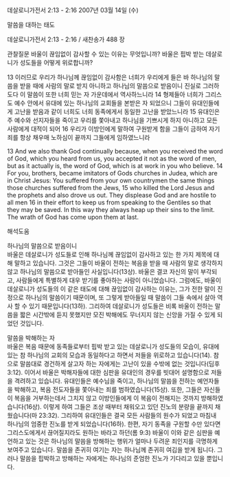 데살로니가전서 2:13 - 2:16 
2007년 03월 14일 (수)

말씀을 대하는 태도



데살로니가전서 2:13 - 2:16 / 새찬송가 488 장


관찰질문
바울이 끊임없이 감사할 수 있는 이유는 무엇입니까?
바울은 핍박 받는 데살로니가 성도들을 어떻게 위로합니까?

13 이러므로 우리가 하나님께 끊임없이 감사함은 너희가 우리에게 들은 바 하나님의 말씀을 받을 때에 사람의 말로 받지 아니하고 하나님의 말씀으로 받음이니 진실로 그러하도다 이 말씀이 또한 너희 믿는 자 가운데에서 역사하느니라 14 형제들아 너희가 그리스도 예수 안에서 유대에 있는 하나님의 교회들을 본받은 자 되었으니 그들이 유대인들에게 고난을 받음과 같이 너희도 너희 동족에게서 동일한 고난을 받았느니라 15 유대인은 주 예수와 선지자들을 죽이고 우리를 쫓아내고 하나님을 기쁘시게 하지 아니하고 모든 사람에게 대적이 되어 
16 우리가 이방인에게 말하여 구원받게 함을 그들이 금하여 자기 죄를 항상 채우매 노하심이 끝까지 그들에게 임하였느니라  

13 And we also thank God continually because, when you received the word of God, which you heard from us, you accepted it not as the word of men, but as  it actually is, the word of God, which is at work in you who believe. 14 For you, brothers, became imitators of Gods churches in Judea, which are in Christ Jesus: You suffered from your own countrymen the same things those churches suffered from the Jews, 15 who killed the Lord Jesus and the prophets  and also drove us out. They displease God and are hostile to all men 16 in their effort to keep us from speaking to the Gentiles so that they may be  saved. In this way they always heap up their sins to the limit. The wrath of God has come upon them at last.

해석도움





하나님의 말씀으로 받음이니  
바울은 데살로니가 성도들로 인해 하나님께 끊임없이 감사하고 있는 한 가지 제목에 대해 말하고 있습니다. 그것은 그들이 바울이 전하는 복음을 받을 때 사람의 말로 생각하지 않고 하나님의 말씀으로 받아들인 사실입니다(13상). 바울은 결코 자신의 말이 부각되고, 사람들에게 특별하게 대우 받기를 좋아하는 사람이 아니었습니다. 그럼에도, 바울이 데살로니가 성도들의 이 같은 태도에 대해 끊임없이 감사하는 이유는, 그가 전한 말이 진정으로 하나님의 말씀이기 때문이며, 또 그렇게 받아들일 때 말씀이 그들 속에서 살아 역사 할 수 있기 때문입니다(13하). 그리하여 데살로니가 성도들은 비록 바울이 전하는 말씀을 짧은 시간밖에 듣지 못했지만 모진 박해에도 무너지지 않는 신앙을 가질 수 있게 되었던 것입니다.  

말씀을 박해하는 자  
바울은 복음 때문에 동족들로부터 핍박 받고 있는 데살로니가 성도들의 모습이, 유대에 있는 참 하나님의 교회의 모습과 동일하다고 하면서 저들을 위로하고 있습니다(14). 참으로 말씀대로 경건하게 살고자 하는 자에게는 고난이 있을 수밖에 없는 것입니다(딤후 3:12). 이어서 바울은 박해자들에 대한 심판을 유대인의 경우를 빗대어 설명함으로 저들을 격려하고 있습니다. 유대인들은 예수님을 죽이고, 하나님의 말씀을 전하는 예언자들을 박해하고, 복음 전도자들을 쫓아내는 죄를 범하였습니다(15상). 또한, 그들은 자신들이 복음을 거부하는데서 그치지 않고 이방인들에게 이 복음이 전해지는 것까지 방해하였습니다(16상). 이렇게 하여 그들은 조상 때부터 채워오고 있던 진노의 분량을 끝까지 채웠습니다(마 23:32). 그리하여 유대인들은 결국 모든 사람들의 원수가 되었고 마침내 하나님의 엄중한 진노를 받게 되었습니다(16하). 한편, 자기 동족을 구원할 수만 있다면 그리스도에게서 끊어질지라도 원하는 바라고 하던(롬 9:3) 바울이 이와 같은 심판을 예언하고 있는 것은 하나님의 말씀을 방해하는 행위가 얼마나 두려운 죄인지를 극명하게 보여주고 있습니다. 말씀을 존귀히 여기는 자는 하나님께 존귀히 여김을 받게 됩니다. 그러나 말씀을 핍박하고 방해하는 자에게는 하나님의 준엄한 진노가 기다리고 있을 뿐입니다.